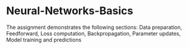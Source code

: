 # Neural-Networks-Basics
The assignment demonstrates the following sections:  Data preparation, Feedforward, Loss computation, Backpropagation, Parameter updates, Model training and predictions
